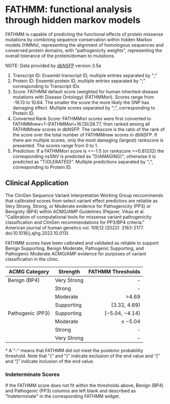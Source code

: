 # FATHMM: functional analysis through hidden markov models
FATHMM is capable of predicting the functional effects of protein missense mutations by combining sequence conservation within hidden Markov models (HMMs), representing the alignment of homologous sequences and conserved protein domains, with "pathogenicity weights", representing the overall tolerance of the protein/domain to mutations. 

NOTE: Data provided by [dbNSFP](https://sites.google.com/site/jpopgen/dbNSFP) version 3.5a

1. Transcript ID: Ensembl transcript ID, multiple entries separated by ";"
2. Protein ID: Ensembl protein ID, multiple entries separated by ";" corresponding to Transcript IDs
3. Score: FATHMM default score (weighted for human inherited-disease mutations with Disease Ontology) (FATHMMori). Scores range from -16.13 to 10.64. The smaller the score the more likely the SNP has damaging effect. Multiple scores separated by ";", corresponding to Protein ID.
4. Converted Rank Score: FATHMMori scores were first converted to FATHMMnew=1-(FATHMMori+16.13)/26.77, then ranked among all FATHMMnew scores in dbNSFP. The rankscore is the ratio of the rank of the score over the total number of FATHMMnew scores in dbNSFP. If there are multiple scores, only the most damaging (largest) rankscore is presented. The scores range from 0 to 1.
5. Prediction: If a FATHMMori score is <=-1.5 (or rankscore >=0.81332) the corresponding nsSNV is predicted as "D(AMAGING)"; otherwise it is predicted as "T(OLERATED)". Multiple predictions separated by ";", corresponding to Protein ID.

## Clinical Application

The ClinGen Sequence Variant Interpretation Working Group reccommends that calibrated scores from select variant effect predictors are reliable as Very Strong, Strong, or Moderate evidence for Pathogenicity (PP3) or Benignity (BP4) within ACMG/AMP Guidelines (Pejaver, Vikas et al. “Calibration of computational tools for missense variant pathogenicity classification and ClinGen recommendations for PP3/BP4 criteria.” American journal of human genetics vol. 109,12 (2022): 2163-2177. doi:10.1016/j.ajhg.2022.10.013).

FATHMM scores have been calbrated and validated as reliable to support Benign Supporting, Benign Moderate, Pathogenic Supporting, and Pathogenic Moderate ACMG/AMP evidence for purposes of variant classification in the clinic.

| ACMG Category    | Strength    | FATHMM Thresholds |
|------------------|-------------|------------------:|
| Benign (BP4)     | Very Strong |                 - |
|                  | Strong      |                 - |
|                  | Moderate    |             >4.69 |
|                  | Supporting  |      [3.32, 4.69) |
| Pathogenic (PP3) | Supporting  |    [−5.04, −4.14) |
|                  | Moderate    |           ≤ −5.04 |
|                  | Strong      |                 - |
|                  | Very Strong |                 - |

\* A "-" means that FATHMM did not meet the posterior probability threshold. Note that "(" and ")" indicate exclusion of the end value and “[” and “]” indicate inclusion of the end value.

### Indeterminate Scores

If the FATHMM score does not fit within the thresholds above, Benign (BP4) and Pathogenic (PP3) columns are left blank and described as "Indeterminate" in the corresponding FATHMM widget.
